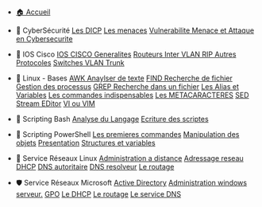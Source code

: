 - [🏠 Accueil](/README.md)

- 🔐 CyberSécurité
   [Les DICP](/CyberSecurite/Les-DICP.md)
   [Les menaces](/CyberSecurite/Les-menaces.md)
   [Vulnerabilite Menace et Attaque en Cybersecurite](/CyberSecurite/Vulnerabilite-Menace-et-Attaque-en-Cybersecurite.md)

- 📡 IOS Cisco
   [IOS CISCO Generalites](/IOS_CISCO/IOS-CISCO-Generalites.md)
   [Routeurs Inter VLAN RIP Autres Protocoles](/IOS_CISCO/Routeurs-Inter-VLAN-RIP-Autres-Protocoles.md)
   [Switches VLAN Trunk](/IOS_CISCO/Switches-VLAN-Trunk.md)

- 🐧 Linux - Bases
   [AWK Anaylser de texte](/Linux_Bases/AWK-Anaylser-de-texte.md)
   [FIND Recherche de fichier](/Linux_Bases/FIND-Recherche-de-fichier.md)
   [Gestion des processus](/Linux_Bases/Gestion-des-processus.md)
   [GREP Recherche dans un fichier](/Linux_Bases/GREP-Recherche-dans-un-fichier.md)
   [Les Alias et Variables](/Linux_Bases/Les-Alias-et-Variables.md)
   [Les commandes indispensables](/Linux_Bases/Les-commandes-indispensables.md)
   [Les METACARACTERES](/Linux_Bases/Les-METACARACTERES.md)
   [SED Stream EDitor](/Linux_Bases/SED-Stream-EDitor.md)
   [VI ou VIM](/Linux_Bases/VI-ou-VIM.md)

- 🐚 Scripting Bash
   [Analyse du Langage](/Scripting_Bash/Analyse-du-Langage.md)
   [Ecriture des scriptes](/Scripting_Bash/Ecriture-des-scriptes.md)

- 💠 Scripting PowerShell
   [Les premieres commandes](/Scripting_powershell/Les-premieres-commandes.md)
   [Manipulation des objets](/Scripting_powershell/Manipulation-des-objets.md)
   [Presentation](/Scripting_powershell/Presentation.md)
   [Structures et variables](/Scripting_powershell/Structures-et-variables.md)

- 🔧 Service Réseaux Linux
   [Administration a distance](/Service_Reseaux_Linux/Administration-a-distance.md)
   [Adressage reseau](/Service_Reseaux_Linux/Adressage-reseau.md)
   [DHCP](/Service_Reseaux_Linux/DHCP.md)
   [DNS autoritaire](/Service_Reseaux_Linux/DNS-autoritaire.md)
   [DNS resolveur](/Service_Reseaux_Linux/DNS-resolveur.md)
   [Le routage](/Service_Reseaux_Linux/Le-routage.md)

- 🛡️ Service Réseaux Microsoft
   [Active Directory](/Service_Reseaux_Microsoft/Active-Directory.md)
   [Administration windows serveur.](/Service_Reseaux_Microsoft/Administration-windows-serveur..md)
   [GPO](/Service_Reseaux_Microsoft/GPO.md)
   [Le DHCP](/Service_Reseaux_Microsoft/Le-DHCP.md)
   [Le routage](/Service_Reseaux_Microsoft/Le-routage.md)
   [Le service DNS](/Service_Reseaux_Microsoft/Le-service-DNS.md)
